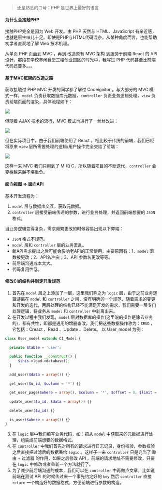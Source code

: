> 还是熟悉的口号：PHP 是世界上最好的语言

#### 为什么会接触PHP
接触PHP完全是因为 Web 开发。由 PHP 天然与 HTML、JavaScript 有亲近感，也就是原生味儿十足。即使是PHP与HTML代码混杂，从某种角度而言，也能帮助初学者直观地了解 Web 技术机理。

从单页 PHP 页面到 MVC ，再到 改造原有 MVC 架构 到服务于前端 React 的 API 设计。那段在学校养闲食堂三楼创业园区的时光中，我写过 PHP 代码甚至比前端代码还要多。。。

#### 基于MVC框架的改造之路

获取接触过 PHP  MVC 开发的同学都了解过 Codeignitor 。与大部分的 MVC 模式一样，`model` 负责获取数据库元数据，`controller` 负责业务逻辑处理，`view` 负责前端页面的渲染，具体流程如下：

![](http://img.ptcms.csdn.net/article/201510/21/56275703bfc42_middle.jpg)

但随着 AJAX 技术的流行，MVC 模式也进行了一丝丝改进：

![](http://img.ptcms.csdn.net/article/201510/21/562758bfa5c45_middle.jpg)

但在实际项目中，由于我们前端使用了 React ，相比较于传统的前端，我们已经将原来 `view` 层所需要处理的逻辑/用户操作完全交给了前端：

![](http://img.ptcms.csdn.net/article/201510/21/5627594400199_middle.jpg)

这样一来 MVC 我们只用到了 M 和 C，所以随着项目的不断迭代，`controller` 会变得越来越不堪重负。

#### 面向视图  => 面向API

基本开发流程为：

1. `model` 层与数据库交互，获取元数据。
2. `controller` 层接受前端传递的参数，进行业务处理，并返回前端想要的 `JSON` 格式。  

当业务逻辑变得复杂，需求频繁更改的时候容易出现以下弊端：

- `JSON` 格式不规范。
- `model` 层和 `controller` 层的业务紊乱。
- 新API需求提出之后可能会影响老API的正常使用，主要原因有：1、`model` 函数被更改；2、API名冲突；3、API 参数名更改等等。
- 前后端沟通成本太大。
- 代码复用性低。

#### 修改CI的结构并制定开发规范

1. 首先在 `model` 层之上添加了一层，这里我们称之为 `logic` 层，由于之前业务逻辑游离在 `model` 和 `controller` 之间，没有明确的一个规范，随着需求的变更和开发的迭代，两层处理的结构已经不能满足开发的需求，我们需要一层专门处理逻辑，将业务从 `model` 和 `controller` 中剥离出来。
2. 在开发过程中我们发现，`model` 层对数据库的操作(这里说的操作是除去业务的)，都有共性，即都是通用的增删查改。我们把这些数据操作称为：`CRUD` ，它包括：Creact 、Read 、Update 、Delete。 以 User_model 为例：
  ```php
  class User_model extends CI_Model {
    
    private $table = 'user';
    
    public function __construct() {
    	$this->load->database();
    }
    
    add_user($data = array()) {}
    
    get_user($u_id, $column = '*') {}
    
    get_user_page($where = array(), $column = '*', $offset = 0, $limit = 100) {}
    
    update_user($u_id, $data = array()) {}
    
    delete_user($u_id) {}
    
    is_user($where = array()) {}
  }
  ```
3. 在 `logic` 层中我们编写业务代码，如：把从 `model` 中获取来的元数据进行处理，组装成前端想要的数据格式。
4. 在 `controller` 中我们首先对所有的请求进行日志记录，身份校验，参数校验之后直接把过滤后的数据丢给 `logic` 。这样子一来 `controller` 只是充当了 路由 + 过滤器 的作用，如果之后修改 API ，前端的请求地址不需要修改，只要在 `logic` 中修改或者重新一个方法就行了。
5. 为了减少前后端沟通的成本，我们可以在 `controller` 中再做点文章，比如说前端在测试 API 的时候传过来一个事先约定好的 `key`  然后 `controller` 直接 `return` 一个构造好的数据格式，方便前端进行参数的构造。